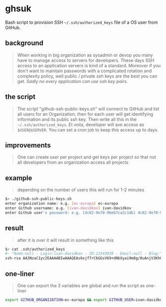 # ghsuk
Bash script to provision SSH `~/.ssh/authorized_keys` file of a OS user from GitHub. 

## background
> When working in big organization as sysadmin or devop you many have to manage access to servers for developers. These days SSH access to an application servers is kind of a standard. Moreover if you don't want to maintain passwords with a complicated rotation and complexity policy, well public / private ssh keys are the best you can get. _Sadly no every application can use ssh key pairs._

## the script
> The script "github-ssh-public-keys.sh" will connect to GitHub and list all users for an Organization, then for each user will get identifying information and its public ssh key. Then write all this in the `~/.ssh/authorized_keys`. Et voila, developer will ave access as `$USER@$SERVER`. You can set a cron job to keep this access up to days.

## improvements
> One can create user per project and get keys per project so that not all developers from an organization access all projects

## example
> depending on the number of users this will run for 1-2 minutes
```sh
$> ./github-ssh-public-keys.sh 
enter organization name: e.g. [ec-europa] ec-europa
enter Github username: e.g. [ivan-davidkov] ivan-davidkov
enter Github user's password: e.g. [4c82-9e70-96eb7ca2c1db] 4c82-9e70-96eb7ca2c1db
```

## result
> after it is over it will result in something like this
```sh
$> cat .ssh/authorized_keys
#- "Name:null - Login:ivan-davidkov - ID:12543939 - Email:null - Blog:" Login:ivan-davidkov_ID:12543939 -#
ssh-rsa AA3NzaC1yc2EAAAABIwAAAQEAs6xjf7rCbGGsV69+dNbXyai9m8g/8uAnjV3Kh0FxgmJXDoYWVD/7AR28CYCZRmpYhahQCCbkuTb5TBcvW20BVmhVL1I/+cI/h+veqDcP/LM6ZdzIGz4ViG+DXsi5vweyIDGnjBADSEG7uFc0JjYaf4BQ8gSYNwz6gfmBmsSSFBD2HaYEZ62miZh5/Qdyc3MyVGJ5bcKek+B/HQ0VsIcNCdcX1EkoiFye28zS7rRTugbXm/I99yrMD+CKaSBMbFrd+KAIHpAEy17ag3WSoGFrdB3oYhv6S99HpczVyP2Q5ttT9Z67L/6EozPdkLIIocjkXvlUO2hVEMCf7etjzGApPQ== Login:ivan-davidkov_ID:12543939
```

## one-liner
> One can export the 3 variables are global and run the script as one-liner
```sh
export GITHUB_ORGANIZATION=ec-europa && export GITHUB_USER=ivan-davidkov && export GITHUB_PASS=4c82-9e70-96eb7ca2c1db && for p in `seq 1 ${num_pages}`; do curl -s -u "${github_user}:${github_pass}" "https://api.github.com/orgs/${github_org}/members?page=$p&per_page=100" | jq -r '.[] | "\(.url) Login:\(.login)_ID:\(.id)"' | while read url comment; do echo -en "#- `curl -s -u "${github_user}:${github_pass}"  "${url//}" | jq '"Name:\(.name) - Login:\(.login) - ID:\(.id) - Email:\(.email) - Blog:\(.blog)"'` $comment -#\n`curl -s -u "${github_user}:${github_pass}"  "$url/keys"| jq -r .[0].key`" >> ${HOME}/.ssh/authorized_keys && echo -e " $comment \n" >> ${HOME}/.ssh/authorized_keys ; done ; done 
```
